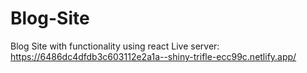 # Blog-Site
Blog Site with functionality using react
Live server: https://6486dc4dfdb3c603112e2a1a--shiny-trifle-ecc99c.netlify.app/
